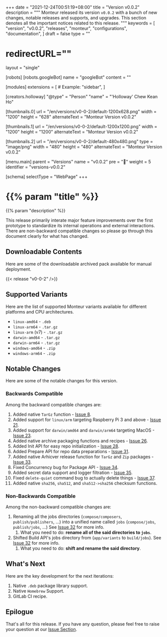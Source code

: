 +++
date = "2021-12-24T00:51:19+08:00"
title = "Version v0.0.2"
description = """
Monteur released its version `v0.0.2` with a bunch of new changes, notable
releases and supports, and upgrades. This section denotes all the important
notices related to this release.
"""
keywords = [
	"version",
	"v0.0.2",
	"releases",
	"monteur",
	"configurations",
	"documentation",
]
draft = false
type = ""
# redirectURL=""
layout = "single"


[robots]
[robots.googleBot]
name = "googleBot"
content = ""


[modules]
extensions = [
	# Example: "sidebar",
]


[creators.holloway]
"@type" = "Person"
"name" = "'Holloway' Chew Kean Ho"


[thumbnails.0]
url = "/en/versions/v0-0-2/default-1200x628.png"
width = "1200"
height = "628"
alternateText = "Monteur Version v0.0.2"

[thumbnails.1]
url = "/en/versions/v0-0-2/default-1200x1200.png"
width = "1200"
height = "1200"
alternateText = "Monteur Version v0.0.2"

[thumbnails.2]
url = "/en/versions/v0-0-2/default-480x480.png"
type = "image/png"
width = "480"
height = "480"
alternateText = "Monteur Version v0.0.2"


[menu.main]
parent = "Versions"
name = "v0.0.2"
pre = "🏅"
weight = 5
identifier = "versions-v0.0.2"


[schema]
selectType = "WebPage"
+++

# {{% param "title" %}}
{{% param "description" %}}

This release primarily interate major feature improvements over the first
prototype to standardize its internal operations and external interactions.
There are non-backward compatible changes so please go through this document
clearly for what has changed.




## Downloadable Contents
Here are some of the downloadable archived pack available for manual deployment.

{{< release "v0-0-2" />}}




## Supported Variants
Here are the list of supported Monteur variants available for different
platforms and CPU architectures.

* `linux-amd64` - `.deb`
* `linux-arm64` - `.tar.gz`
* `linux-arm` (v7) - `.tar.gz`
* `darwin-amd64` - `.tar.gz`
* `darwin-arm64` - `.tar.gz`
* `windows-amd64` - `.zip`
* `windows-arm64` - `.zip`




## Notable Changes
Here are some of the notable changes for this version.



### Backwards Compatible
Among the backward compatible changes are:

1. Added native `TarGz` function -
   [Issue 8](https://gitlab.com/zoralab/monteur/-/issues/8).
2. Added support for `linux/arm` targeting Raspberry Pi 3 and above -
   [Issue 21](https://gitlab.com/zoralab/monteur/-/issues/21).
3. Added support for `darwin/amd64` and `darwin/arm64` targeting MacOS -
   [Issue 23](https://gitlab.com/zoralab/monteur/-/issues/23).
4. Added native archive packaging functions and recipes -
   [Issue 26](https://gitlab.com/zoralab/monteur/-/issues/26).
5. Added Init API for easy repo initialization -
   [Issue 28](https://gitlab.com/zoralab/monteur/-/issues/28).
6. Added Prepare API for repo data preparations -
   [Issue 31](https://gitlab.com/zoralab/monteur/-/issues/31).
7. Added native Arhicver release function for `TarGz` and `Zip` packages -
   [Issue 33](https://gitlab.com/zoralab/monteur/-/issues/33).
8. Fixed Concurrency bug for Package API -
   [Issue 34](https://gitlab.com/zoralab/monteur/-/issues/34).
9. Added secret data support and logger filtration -
   [Issue 35](https://gitlab.com/zoralab/monteur/-/issues/35).
10. Fixed `delete-quiet` command bug to actually delete things -
   [Issue 37](https://gitlab.com/zoralab/monteur/-/issues/37).
11. Added native `sha256`, `sha512`, and `sha512->sha256` checksum functions.



### Non-Backwards Compatible
Among the non-backward compatible changes are:

1. Renaming all the jobs directories (`compose/composers`, `publish/publishers`,
   ...) into a unified name called `jobs` (`compose/jobs`, `publish/jobs`, ...)
   See [Issue 32](https://gitlab.com/zoralab/monteur/-/issues/32) for more info.
   1. What you need to do: **rename all of the said directories to `jobs`**.
2. Shifted Build API's jobs directory from (`app/variants` to `build/jobs`).
   See [Issue 32](https://gitlab.com/zoralab/monteur/-/issues/32) for more info.
   1. What you need to do: **shift and rename the said directory**.




## What's Next
Here are the key development for the next iterations:

1. Native `.deb` package library support.
2. Native `Homebrew` Support.
3. GitLab CI recipe.




## Epilogue
That's all for this release. If you have any question, please feel free to
raise your question at our
[Issue Section](https://gitlab.com/zoralab/monteur/-/issues).
